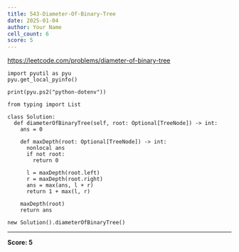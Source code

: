 ```yaml
---
title: 543-Diameter-Of-Binary-Tree
date: 2025-01-04
author: Your Name
cell_count: 6
score: 5
---
```


https://leetcode.com/problems/diameter-of-binary-tree


```
import pyutil as pyu
pyu.get_local_pyinfo()
```


```
print(pyu.ps2("python-dotenv"))
```


```
from typing import List
```


```
class Solution:
  def diameterOfBinaryTree(self, root: Optional[TreeNode]) -> int:
    ans = 0

    def maxDepth(root: Optional[TreeNode]) -> int:
      nonlocal ans
      if not root:
        return 0

      l = maxDepth(root.left)
      r = maxDepth(root.right)
      ans = max(ans, l + r)
      return 1 + max(l, r)

    maxDepth(root)
    return ans
```


```
new Solution().diameterOfBinaryTree()
```


---
**Score: 5**